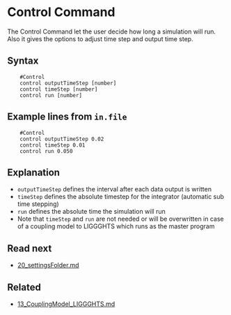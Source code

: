 Control Command
======================

The Control Command let the user decide how long a simulation will run. Also it gives the options to adjust time step and output time step.


Syntax
-------------------

````
    #Control
    control outputTimeStep [number]
    control timeStep [number]
    control run [number]
````

Example lines from `in.file`
-----------------------------

````
    #Control
    control outputTimeStep 0.02
    control timeStep 0.01
    control run 0.050
```` 

 Explanation
----------------
- `outputTimeStep` defines the interval after each data output is written
- `timeStep` defines the absolute timestep for the integrator (automatic sub time stepping)
- `run` defines the absolute time the simulation will run
- Note that `timeStep` and `run` are not needed or will be overwritten in case of a coupling model to LIGGGHTS which runs as the master program

Read next
-----------
 - [20_settingsFolder.md](20_settingsFolder.md)



Related
----------
 - [13_CouplingModel_LIGGGHTS.md](13_CouplingModel_LIGGGHTS.md)


